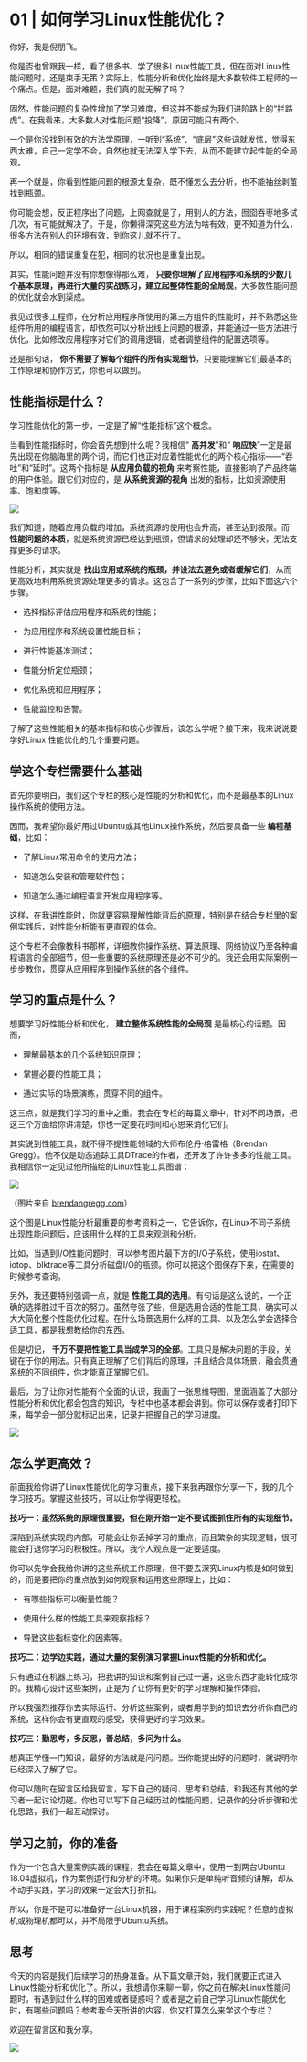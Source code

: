 # 01 | 如何学习Linux性能优化？
你好，我是倪朋飞。

你是否也曾跟我一样，看了很多书、学了很多Linux性能工具，但在面对Linux性能问题时，还是束手无策？实际上，性能分析和优化始终是大多数软件工程师的一个痛点。但是，面对难题，我们真的就无解了吗？

固然，性能问题的复杂性增加了学习难度，但这并不能成为我们进阶路上的“拦路虎”。在我看来，大多数人对性能问题“投降”，原因可能只有两个。

一个是你没找到有效的方法学原理，一听到“系统”、“底层”这些词就发怵，觉得东西太难，自己一定学不会，自然也就无法深入学下去，从而不能建立起性能的全局观。

再一个就是，你看到性能问题的根源太复杂，既不懂怎么去分析，也不能抽丝剥茧找到瓶颈。

你可能会想，反正程序出了问题，上网查就是了，用别人的方法，囫囵吞枣地多试几次，有可能就解决了。于是，你懒得深究这些方法为啥有效，更不知道为什么，很多方法在别人的环境有效，到你这儿就不行了。

所以，相同的错误重复在犯，相同的状况也是重复出现。

其实，性能问题并没有你想像得那么难， **只要你理解了应用程序和系统的少数几个基本原理，再进行大量的实战练习，建立起整体性能的全局观**，大多数性能问题的优化就会水到渠成。

我见过很多工程师，在分析应用程序所使用的第三方组件的性能时，并不熟悉这些组件所用的编程语言，却依然可以分析出线上问题的根源，并能通过一些方法进行优化，比如修改应用程序对它们的调用逻辑，或者调整组件的配置选项等。

还是那句话， **你不需要了解每个组件的所有实现细节**，只要能理解它们最基本的工作原理和协作方式，你也可以做到。

## 性能指标是什么？

学习性能优化的第一步，一定是了解“性能指标”这个概念。

当看到性能指标时，你会首先想到什么呢？我相信“ **高并发**”和“ **响应快**”一定是最先出现在你脑海里的两个词，而它们也正对应着性能优化的两个核心指标——“吞吐”和“延时”。这两个指标是 **从应用负载的视角** 来考察性能，直接影响了产品终端的用户体验。跟它们对应的，是 **从系统资源的视角** 出发的指标，比如资源使用率、饱和度等。

![](images/69346/920601da775da08844d231bc2b4c301d.png)

我们知道，随着应用负载的增加，系统资源的使用也会升高，甚至达到极限。而 **性能问题的本质**，就是系统资源已经达到瓶颈，但请求的处理却还不够快，无法支撑更多的请求。

性能分析，其实就是 **找出应用或系统的瓶颈，并设法去避免或者缓解它们**，从而更高效地利用系统资源处理更多的请求。这包含了一系列的步骤，比如下面这六个步骤。

- 选择指标评估应用程序和系统的性能；

- 为应用程序和系统设置性能目标；

- 进行性能基准测试；

- 性能分析定位瓶颈；

- 优化系统和应用程序；

- 性能监控和告警。


了解了这些性能相关的基本指标和核心步骤后，该怎么学呢？接下来，我来说说要学好Linux 性能优化的几个重要问题。

## 学这个专栏需要什么基础

首先你要明白，我们这个专栏的核心是性能的分析和优化，而不是最基本的Linux操作系统的使用方法。

因而，我希望你最好用过Ubuntu或其他Linux操作系统，然后要具备一些 **编程基础**，比如：

- 了解Linux常用命令的使用方法；

- 知道怎么安装和管理软件包；

- 知道怎么通过编程语言开发应用程序等。


这样，在我讲性能时，你就更容易理解性能背后的原理，特别是在结合专栏里的案例实践后，对性能分析能有更直观的体会。

这个专栏不会像教科书那样，详细教你操作系统、算法原理、网络协议乃至各种编程语言的全部细节，但一些重要的系统原理还是必不可少的。我还会用实际案例一步步教你，贯穿从应用程序到操作系统的各个组件。

## 学习的重点是什么？

想要学习好性能分析和优化， **建立整体系统性能的全局观** 是最核心的话题。因而，

- 理解最基本的几个系统知识原理；

- 掌握必要的性能工具；

- 通过实际的场景演练，贯穿不同的组件。


这三点，就是我们学习的重中之重。我会在专栏的每篇文章中，针对不同场景，把这三个方面给你讲清楚，你也一定要花时间和心思来消化它们。

其实说到性能工具，就不得不提性能领域的大师布伦丹·格雷格（Brendan Gregg）。他不仅是动态追踪工具DTrace的作者，还开发了许许多多的性能工具。我相信你一定见过他所描绘的Linux性能工具图谱：

![](images/69346/9ee6c1c5d88b0468af1a3280865a6b7a.png)

（图片来自 [brendangregg.com](http://www.brendangregg.com/Perf/linux_perf_tools_full.png)）

这个图是Linux性能分析最重要的参考资料之一，它告诉你，在Linux不同子系统出现性能问题后，应该用什么样的工具来观测和分析。

比如，当遇到I/O性能问题时，可以参考图片最下方的I/O子系统，使用iostat、iotop、blktrace等工具分析磁盘I/O的瓶颈。你可以把这个图保存下来，在需要的时候参考查询。

另外，我还要特别强调一点，就是 **性能工具的选用**。有句话是这么说的，一个正确的选择胜过千百次的努力。虽然夸张了些，但是选用合适的性能工具，确实可以大大简化整个性能优化过程。在什么场景选用什么样的工具、以及怎么学会选择合适工具，都是我想教给你的东西。

但是切记， **千万不要把性能工具当成学习的全部**。工具只是解决问题的手段，关键在于你的用法。只有真正理解了它们背后的原理，并且结合具体场景，融会贯通系统的不同组件，你才能真正掌握它们。

最后，为了让你对性能有个全面的认识，我画了一张思维导图，里面涵盖了大部分性能分析和优化都会包含的知识，专栏中也基本都会讲到。你可以保存或者打印下来，每学会一部分就标记出来，记录并把握自己的学习进度。

![](images/69346/0faf56cd9521e665f739b03dd04470ba.png)

## 怎么学更高效？

前面我给你讲了Linux性能优化的学习重点，接下来我再跟你分享一下，我的几个学习技巧。掌握这些技巧，可以让你学得更轻松。

**技巧一：虽然系统的原理很重要，但在刚开始一定不要试图抓住所有的实现细节。**

深陷到系统实现的内部，可能会让你丢掉学习的重点，而且繁杂的实现逻辑，很可能会打退你学习的积极性。所以，我个人观点是一定要适度。

你可以先学会我给你讲的这些系统工作原理，但不要去深究Linux内核是如何做到的，而是要把你的重点放到如何观察和运用这些原理上，比如：

- 有哪些指标可以衡量性能？

- 使用什么样的性能工具来观察指标？

- 导致这些指标变化的因素等。


**技巧二：边学边实践，通过大量的案例演习掌握Linux性能的分析和优化。**

只有通过在机器上练习，把我讲的知识和案例自己过一遍，这些东西才能转化成你的。我精心设计这些案例，正是为了让你有更好的学习理解和操作体验。

所以我强烈推荐你去实际运行、分析这些案例，或者用学到的知识去分析你自己的系统，这样你会有更直观的感受，获得更好的学习效果。

**技巧三：勤思考，多反思，善总结，多问为什么。**

想真正学懂一门知识，最好的方法就是问问题。当你能提出好的问题时，就说明你已经深入了解了它。

你可以随时在留言区给我留言，写下自己的疑问、思考和总结，和我还有其他的学习者一起讨论切磋。你也可以写下自己经历过的性能问题，记录你的分析步骤和优化思路，我们一起互动探讨。

## 学习之前，你的准备

作为一个包含大量案例实践的课程，我会在每篇文章中，使用一到两台Ubuntu 18.04虚拟机，作为案例运行和分析的环境。如果你只是单纯听音频的讲解，却从不动手实践，学习的效果一定会大打折扣。

所以，你是不是可以准备好一台Linux机器，用于课程案例的实践呢？任意的虚拟机或物理机都可以，并不局限于Ubuntu系统。

## 思考

今天的内容是我们后续学习的热身准备。从下篇文章开始，我们就要正式进入Linux性能分析和优化了。所以，我想请你来聊一聊，你之前在解决Linux性能问题时，有遇到过什么样的困难或者疑惑吗？或者是之前自己学习Linux性能优化时，有哪些问题吗？参考我今天所讲的内容，你又打算怎么来学这个专栏？

欢迎在留言区和我分享。

![](images/69346/565d66d658ad23b2f4997551db153852.jpg)